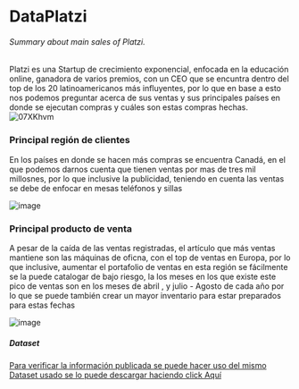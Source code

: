 # DataPlatzi
###### Summary about main sales of Platzi.

Platzi es una Startup de crecimiento exponencial, enfocada en la educación online, ganadora de varios premios, con un CEO que se encuntra dentro del top de los 20 latinoamericanos más influyentes, por lo que en base a esto nos podemos preguntar acerca de sus ventas y sus principales países en donde se ejecutan compras y cuáles son estas compras hechas.
![07XKhvm](https://user-images.githubusercontent.com/105129458/200325368-2e10aa97-3873-4b1c-9cec-d219e3fc4ad9.png)

### Principal región de clientes
En los países en donde se hacen más compras se encuentra Canadá, en el que podemos darnos cuenta que tienen ventas por mas de tres mil millosnes, por lo que inclusive la publicidad, teniendo en cuenta las ventas se debe de enfocar en mesas teléfonos y sillas    

![image](https://user-images.githubusercontent.com/105129458/200328202-67572533-edf1-4d2c-a61e-14642c78199f.png)

### Principal producto de venta
A pesar de la caída de las ventas registradas, el artículo que más ventas mantiene son las máquinas de oficna, con el top de ventas en Europa, por lo que inclusive, aumentar el portafolio de ventas en esta región se fácilmente se la puede catalogar de bajo riesgo, la los meses en los que existe este pico de ventas son en los meses de abril , y julio - Agosto de cada año por lo que se puede también crear un mayor inventario para estar preparados para estas fechas

![image](https://user-images.githubusercontent.com/105129458/200331736-bab19a0a-546b-4f08-9f21-55e5cc2bac64.png)

##### Dataset 
[Para verificar la información publicada se puede hacer uso del mismo Dataset usado se lo puede descargar haciendo click Aquí](https://cdn.discordapp.com/attachments/726945708023742496/1039186303067095100/ventas_platzi_bd2fc020-1a23-47c4-865a-da8e6b85d06f.xlsx)



